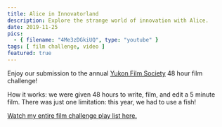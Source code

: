 ```yaml
---
title: Alice in Innovatorland
description: Explore the strange world of innovation with Alice.
date: 2019-11-25
pics:
  - { filename: "4Me3zDGkiUQ", type: "youtube" }
tags: [ film challenge, video ]
featured: true
---
```

Enjoy our submission to the annual [Yukon Film Society](https://yukonfilmsociety.com/) 48 hour film challenge!

How it works: we were given 48 hours to write, film, and edit a 5 minute film. There was just one limitation: this year, we had to use a fish!

[Watch my entire film challenge play list here.](https://www.youtube.com/watch?v=4Me3zDGkiUQ&list=PLejSYJ7FH1s2KTYgidFS0SdPvHUOSkT_W)